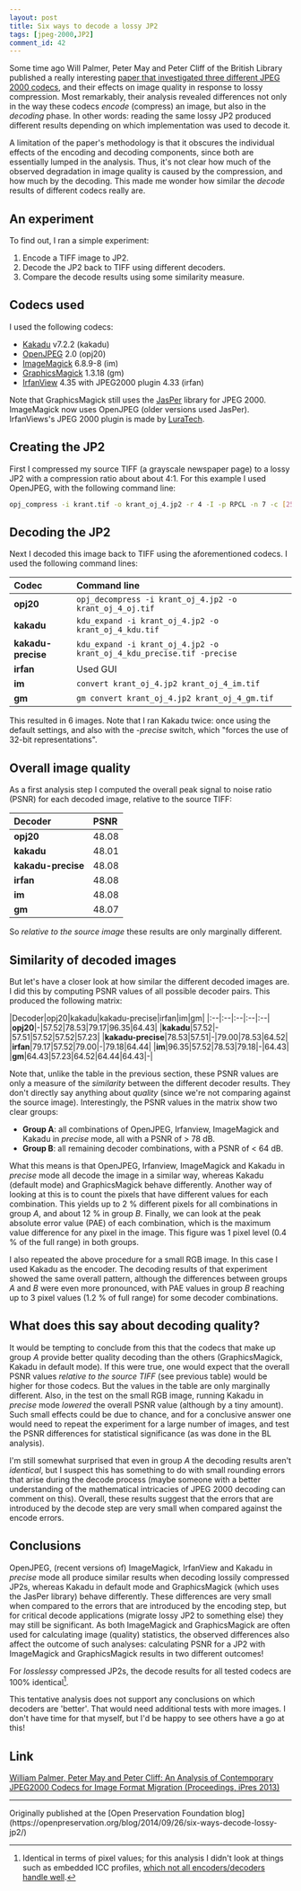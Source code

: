 ```yaml
---
layout: post
title: Six ways to decode a lossy JP2
tags: [jpeg-2000,JP2]
comment_id: 42
---
```


Some time ago Will Palmer, Peter May and Peter Cliff of the British Library published a really interesting [paper that investigated three different JPEG 2000 codecs](http://www.scape-project.eu/publication/palmer-ipres2013), and their effects on image quality in response to lossy compression. Most remarkably, their analysis revealed differences not only in the way these codecs *encode* (compress) an image, but also in the *decoding* phase. In other words: reading the same lossy JP2 produced different results depending on which implementation was used to decode it.
 
A limitation of the paper's methodology is that it obscures the individual effects of the encoding and decoding components, since both are essentially lumped in the analysis. Thus, it's not clear how much of the observed degradation in image quality is caused by the compression, and how much by the decoding. This made me wonder how similar the *decode* results of different codecs really are.

<!-- more -->

## An experiment

To find out, I ran a simple experiment:

1. Encode a TIFF image to JP2.
2. Decode the JP2 back to TIFF using different decoders.
3. Compare the decode results using some similarity measure.

## Codecs used

I used the following codecs:

* [Kakadu](http://www.kakadusoftware.com/) v7.2.2 (kakadu)
* [OpenJPEG](http://www.openjpeg.org/) 2.0 (opj20)
* [ImageMagick](http://www.imagemagick.org/) 6.8.9-8 (im)
* [GraphicsMagick](http://www.graphicsmagick.org/) 1.3.18 (gm)
* [IrfanView](http://www.irfanview.com/) 4.35 with JPEG2000 plugin 4.33 (irfan)

Note that GraphicsMagick still uses the [JasPer](http://www.ece.uvic.ca/~frodo/jasper/) library for JPEG 2000. ImageMagick now uses OpenJPEG (older versions used JasPer). IrfanViews's JPEG 2000 plugin is made by [LuraTech](http://www.luratech.com/en/products/luratech-jp2-irfanview-plug-in/).

## Creating the JP2

First I compressed my source TIFF (a grayscale newspaper page) to a lossy JP2 with a compression ratio about about 4:1. For this example I used OpenJPEG, with the following command line:

```bash
opj_compress -i krant.tif -o krant_oj_4.jp2 -r 4 -I -p RPCL -n 7 -c [256,256],[256,256],[256,256],[256,256],[256,256],[256,256],[256,256] -b 64,64
```

## Decoding the JP2

Next I decoded this image back to TIFF using the aforementioned codecs. I used the following command lines:

|Codec|Command line|
|:--|:--|
|**opj20**|`opj_decompress -i krant_oj_4.jp2 -o krant_oj_4_oj.tif`|
|**kakadu**|`kdu_expand -i krant_oj_4.jp2 -o krant_oj_4_kdu.tif`|
|**kakadu-precise**|`kdu_expand -i krant_oj_4.jp2 -o krant_oj_4_kdu_precise.tif -precise`|
|**irfan**|Used GUI|
|**im**|`convert krant_oj_4.jp2 krant_oj_4_im.tif`|
|**gm**|`gm convert krant_oj_4.jp2 krant_oj_4_gm.tif`|

This resulted in 6 images. Note that I ran Kakadu twice: once using the default settings, and also with the *-precise* switch, which "forces the use of 32-bit representations".

## Overall image quality 

As a first analysis step I computed the overall peak signal to noise ratio (PSNR) for each decoded image, relative to the source TIFF:

|Decoder|PSNR|
|:--|:--|
|**opj20**|48.08|
|**kakadu**|48.01|
|**kakadu-precise**|48.08|
|**irfan**|48.08|
|**im**|48.08|
|**gm**|48.07|

So *relative to the source image* these results are only marginally different. 

## Similarity of decoded images

But let's have a closer look at how similar the different decoded images are. I did this by computing PSNR values of all possible decoder pairs. This produced the following matrix:

|Decoder|opj20|kakadu|kakadu-precise|irfan|im|gm|
|:--|:--|:--|:--|:--|
|**opj20**|-|57.52|78.53|79.17|96.35|64.43|
|**kakadu**|57.52|-|57.51|57.52|57.52|57.23|
|**kakadu-precise**|78.53|57.51|-|79.00|78.53|64.52|
|**irfan**|79.17|57.52|79.00|-|79.18|64.44|
|**im**|96.35|57.52|78.53|79.18|-|64.43|
|**gm**|64.43|57.23|64.52|64.44|64.43|-|

Note that, unlike the table in the previous section, these PSNR values are only a measure of the *similarity* between the different decoder results. They don't directly say anything about *quality* (since we're not comparing against the source image). Interestingly, the PSNR values in the matrix show two clear groups:

* **Group A**: all combinations of OpenJPEG, Irfanview, ImageMagick and Kakadu in *precise* mode, all with a PSNR of > 78 dB.
* **Group B**: all remaining decoder combinations, with a PSNR of < 64 dB.

What this means is that OpenJPEG, Irfanview, ImageMagick and Kakadu in *precise* mode all decode the image in a similar way, whereas Kakadu (default mode) and GraphicsMagick behave differently. Another way of looking at this is to count the pixels that have different values for each combination. This yields up to 2 % different pixels for all combinations in group *A*, and about 12 % in group *B*. Finally, we can look at the peak absolute error value (PAE) of each combination, which is the maximum value difference for any pixel in the image. This figure was 1 pixel level (0.4 % of the full range) in both groups.

I also repeated the above procedure for a small RGB image. In this case I used Kakadu as the encoder. The decoding results of that experiment showed the same overall pattern, although the differences between groups *A* and *B* were even more pronounced, with PAE values in group *B* reaching up to 3 pixel values (1.2 % of full range) for some decoder combinations.    

## What does this say about decoding quality?

It would be tempting to conclude from this that the codecs that make up group *A* provide better quality decoding than the others (GraphicsMagick, Kakadu in default mode). If this were true, one would expect that the overall PSNR values *relative to the source TIFF* (see previous table) would be higher for those codecs. But the values in the table are only marginally different. Also, in the test on the small RGB image, running Kakadu in *precise* mode *lowered* the overall PSNR value (although by a tiny amount). Such small effects could be due to chance, and for a conclusive answer one would need to repeat the experiment for a large number of images, and test the PSNR differences for statistical significance (as was done in the BL analysis).

I'm still somewhat surprised that even in group *A* the decoding results aren't *identical*, but I suspect this has something to do with small rounding errors that arise during the decode process (maybe someone with a better understanding of the mathematical intricacies of JPEG 2000 decoding can comment on this). Overall, these results suggest that the errors that are introduced by the decode step are very small when compared against the encode errors.

## Conclusions

OpenJPEG, (recent versions of) ImageMagick, IrfanView and Kakadu in *precise* mode all produce similar results when decoding lossily compressed JP2s, whereas Kakadu in default mode and GraphicsMagick (which uses the JasPer library) behave differently. These differences are very small when compared to the errors that are introduced by the encoding step, but for critical decode applications (migrate lossy JP2 to something else) they may still be significant. As both ImageMagick and GraphicsMagick are often used for calculating image (quality) statistics, the observed differences also affect the outcome of such analyses: calculating PSNR for a JP2 with ImageMagick and GraphicsMagick results in two different outcomes!

For *losslessy* compressed JP2s, the decode results for all tested codecs are 100% identical[^2].

This tentative analysis does not support any conclusions on which decoders are 'better'. That would need additional tests with more images. I don't have time for that myself, but I'd be happy to see others have a go at this!

## Link

[William Palmer, Peter May and Peter Cliff: An Analysis of Contemporary JPEG2000 Codecs for Image Format Migration (Proceedings, iPres 2013)](http://www.scape-project.eu/publication/palmer-ipres2013)

[^2]: Identical in terms of pixel values; for this analysis I didn't look at things such as embedded ICC profiles, [which not all encoders/decoders handle well](http://wiki.opf-labs.org/display/TR/Handling+of+ICC+profiles).

<hr>
Originally published at the [Open Preservation Foundation blog](https://openpreservation.org/blog/2014/09/26/six-ways-decode-lossy-jp2/)
